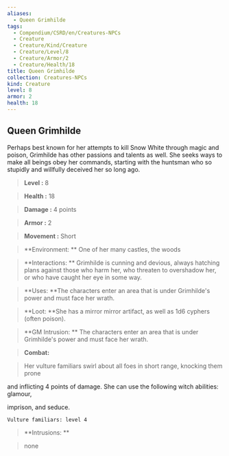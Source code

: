 ```yaml
---
aliases:
  - Queen Grimhilde
tags:
  - Compendium/CSRD/en/Creatures-NPCs
  - Creature
  - Creature/Kind/Creature
  - Creature/Level/8
  - Creature/Armor/2
  - Creature/Health/18
title: Queen Grimhilde
collection: Creatures-NPCs
kind: Creature
level: 8
armor: 2
health: 18
---
```

## Queen Grimhilde    
Perhaps best known for her attempts to kill Snow White through magic and poison, Grimhilde has other passions and talents as well. She seeks ways to make all beings obey her commands, starting with the huntsman who so stupidly and willfully deceived her so long ago.    
  
    
> **Level :** 8    
> **Health :** 18    
> **Damage :** 4 points    
> **Armor :** 2    
> **Movement :** Short    
> **Environment: ** One of her many castles, the woods    
> **Interactions: ** Grimhilde is cunning and devious, always hatching plans against those who harm her, who threaten to overshadow her, or who have caught her eye in some way.    
> **Uses: **The characters enter an area that is under Grimhilde's power and must face her wrath.    
> **Loot: **She has a mirror mirror artifact, as well as 1d6 cyphers (often poison).    
> **GM Intrusion: ** The characters enter an area that is under Grimhilde's power and must face her wrath.    
  
> **Combat:**   
> Her vulture familiars swirl about all foes in short range, knocking them prone  
and inflicting 4 points of damage. She can use the following witch abilities: glamour,  
imprison, and seduce.  
	Vulture familiars: level 4    
    
  
> **Intrusions: **   
> none    
